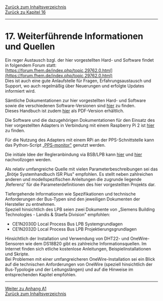 [Zurück zum Inhaltsverzeichnis](inhaltsverzeichnis.md)  
[Zurück zu Kapitel 16](kap16.md)    
    
---
    

    
# 17. Weiterführende Informationen und Quellen
Ein reger Austausch bzgl. der hier vorgestellten Hard- und Software
findet in folgendem Forum statt:   [https://forum.fhem.de/index.php/topic,29762.0.html](https://forum.fhem.de/index.php/topic,29762.0.html)  
Dies ist auch eine gute Anlaufstelle für Fragen, Erfahrungsaustausch und
Support, wo auch regelmäßig über Neuerungen und erfolgte Updates
informiert wird.  
  
Sämtliche Dokumentationen zur hier vorgestellten Hard- und Software
sowie die verschiedenen Software-Versionen sind [hier](https://github.com/fredlcore/bsb_lan) zu finden.  
Dieses Handbuch ist zudem [hier](https://github.com/1coderookie/BSB-LPB-LAN) als PDF-Version erhältlich.

Die Software und die dazugehörigen Dokumentationen für den Einsatz des
hier vorgestellten Adapters in Verbindung mit einem Raspberry Pi 2 ist
[hier](https://github.com/loehnertj/bsbgateway) zu finden.

Für die Nutzung des Adapters mit einem RPi an der PPS-Schnittstelle kann
das Python-Script [„PPS-monitor"](https://github.com/dspinellis/PPS-monitor) genutzt werden.

Die initiale Idee der Regleranbindung via BSB/LPB kann [hier](http://www.mikrocontroller.net/topic/218643) und [hier](http://blog.dest-unreach.be/2012/12/14/reverse-engineering-the-elco-heating-protocol) nachvollzogen werden.    
    
Als relativ umfangreiche Quelle mit vielen Parameterbeschreibungen sei
das „Brötje Systemhandbuch ISR Plus" empfohlen. Es stellt neben
zahlreichen anderen und modellspezifischen Anleitungen die zugrunde
liegende ‚Referenz' für die Parameterdefinitionen des hier vorgestellten
Projekts dar.

Tiefergehende Informationen wie Spezifikationen und technische
Anforderungen der Bus-Typen sind den jeweiligen Dokumenten der
Hersteller zu entnehmen.  
Speziell hinsichtlich des LPB seien zwei Dokumente von „Siemens Building
Technologies - Landis & Staefa Division" empfohlen:  
- CE1N2030D Local Process Bus LPB Systemgrundlagen  
- CE1N2032D Local Process Bus LPB Projektierungsgrundlagen  

Hinsichtlich der Installation und Verwendung von DHT22- und
OneWire-Sensoren wie dem DS18B20 gibt es zahlreiche Informationsquellen.
Im Internet finden sich etliche kostenlose Anleitungen,
Beispielinstallationen und Skripte.  
Bei Problemen mit einer umfangreicheren OneWire-Installation sei ein
Blick auf die technischen Anforderungen von OneWire (speziell
hinsichtlich der Bus-Typologie und der Leitungslängen) und auf die
Hinweise im entsprechenden Kapitel empfohlen.    
    
---
         
     
[Weiter zu Anhang A1](anhang_a1.md)      
[Zurück zum Inhaltsverzeichnis](inhaltsverzeichnis.md)  

